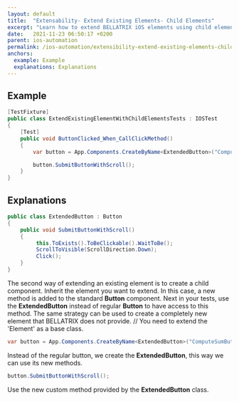 ```yaml
---
layout: default
title:  "Extensability- Extend Existing Elements- Child Elements"
excerpt: "Learn how to extend BELLATRIX iOS elements using child elements."
date:   2021-11-23 06:50:17 +0200
parent: ios-automation
permalink: /ios-automation/extensibility-extend-existing-elements-child-elements/
anchors:
  example: Example
  explanations: Explanations
---
```

Example
-------
```csharp
[TestFixture]
public class ExtendExistingElementWithChildElementsTests : IOSTest
{
    [Test]
    public void ButtonClicked_When_CallClickMethod()
    {
        var button = App.Components.CreateByName<ExtendedButton>("ComputeSumButton");

        button.SubmitButtonWithScroll();
    }
}
```

Explanations
------------
```csharp
public class ExtendedButton : Button
{
    public void SubmitButtonWithScroll()
    {
         this.ToExists().ToBeClickable().WaitToBe();
         ScrollToVisible(ScrollDirection.Down);
         Click();
    }
}
```
The second way of extending an existing element is to create a child component. Inherit the element you want to extend. In this case, a new method is added to the standard **Button** component. Next in your tests, use the **ExtendedButton** instead of regular **Button** to have access to this method. The same strategy can be used to create a completely new element that BELLATRIX does not provide.
    // You need to extend the 'Element' as a base class.
```csharp
var button = App.Components.CreateByName<ExtendedButton>("ComputeSumButton");
```
Instead of the regular button, we create the **ExtendedButton**, this way we can use its new methods.
```csharp
button.SubmitButtonWithScroll();
```
Use the new custom method provided by the **ExtendedButton** class.
